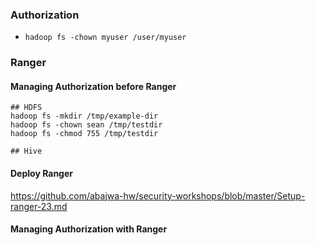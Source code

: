 ### Authorization

* `hadoop fs -chown myuser /user/myuser`


### Ranger

#### Managing Authorization before Ranger

```
## HDFS
hadoop fs -mkdir /tmp/example-dir
hadoop fs -chown sean /tmp/testdir
hadoop fs -chmod 755 /tmp/testdir

## Hive

```

#### Deploy Ranger

https://github.com/abajwa-hw/security-workshops/blob/master/Setup-ranger-23.md

#### Managing Authorization with Ranger